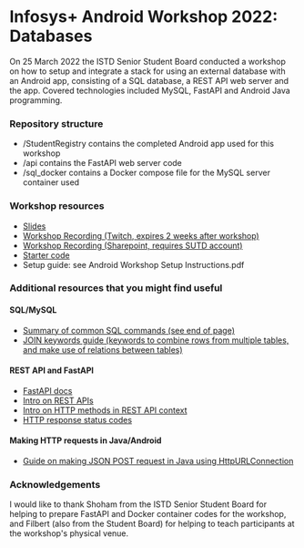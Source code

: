 # Infosys+ Android Workshop 2022: Databases

On 25 March 2022 the ISTD Senior Student Board conducted a workshop on how to setup and integrate a stack for using an external database with an Android app, consisting of a SQL database, a REST API web server and the app. Covered technologies included MySQL, FastAPI and Android Java programming.

### Repository structure

- /StudentRegistry contains the completed Android app used for this workshop
- /api contains the FastAPI web server code
- /sql_docker contains a Docker compose file for the MySQL server container used

### Workshop resources

- [Slides](https://docs.google.com/presentation/d/16GJkgiQ9oRC_JZBGMvpowuVJpXY9cDb7Pk0-8GO3H7M/edit#slide=id.g11ecb63cae4_0_352)
- [Workshop Recording (Twitch, expires 2 weeks after workshop)](https://www.twitch.tv/videos/1436027311)
- [Workshop Recording (Sharepoint, requires SUTD account)](https://sutdapac-my.sharepoint.com/:v:/g/personal/sean_gunawan_mymail_sutd_edu_sg/EdIy_CTkfktKjoFleto-x1UBSWuQs4aooSiAh8s0UV7EWA?e=fOffWg)
- [Starter code](https://github.com/naffins/infosysPlus_android_workshop_starter)
- Setup guide: see Android Workshop Setup Instructions.pdf

### Additional resources that you might find useful

#### SQL/MySQL
- [Summary of common SQL commands (see end of page)](https://www.w3schools.com/sql/sql_syntax.asp)
- [JOIN keywords guide (keywords to combine rows from multiple tables, and make use of relations between tables)](https://www.w3schools.com/sql/sql_join.asp)

#### REST API and FastAPI
- [FastAPI docs](https://fastapi.tiangolo.com/)
- [Intro on REST APIs](https://www.redhat.com/en/topics/api/what-is-a-rest-api)
- [Intro on HTTP methods in REST API context](https://www.restapitutorial.com/lessons/httpmethods.html)
- [HTTP response status codes](https://developer.mozilla.org/en-US/docs/Web/HTTP/Status)

#### Making HTTP requests in Java/Android
- [Guide on making JSON POST request in Java using HttpURLConnection](https://www.baeldung.com/httpurlconnection-post)

### Acknowledgements

I would like to thank Shoham from the ISTD Senior Student Board for helping to prepare FastAPI and Docker container codes for the workshop, and Filbert (also from the Student Board) for helping to teach participants at the workshop's physical venue.
